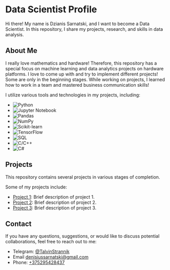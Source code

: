 # Data Scientist Profile

Hi there! My name is Dzianis Sarnatski, and I want to become a Data Scientist. In this repository, I share my projects, research, and skills in data analysis.

## About Me

I really love mathematics and hardware! Therefore, this repository has a special focus on machine learning and data analytics projects on hardware platforms. I love to come up with and try to implement different projects! Some are only in the beginning stages. While working on projects, I learned how to work in a team and mastered business communication skills!

I utilize various tools and technologies in my projects, including:

- ![Python](https://img.shields.io/badge/Python-3776AB?style=flat&logo=python&logoColor=white&labelColor=3776AB)
- ![Jupyter Notebook](https://img.shields.io/badge/Jupyter%20Notebook-F37626?style=flat&logo=jupyter&logoColor=white&labelColor=F37626)
- ![Pandas](https://img.shields.io/badge/Pandas-150458?style=flat&logo=pandas&logoColor=white&labelColor=150458)
- ![NumPy](https://img.shields.io/badge/NumPy-013243?style=flat&logo=numpy&logoColor=white&labelColor=013243)
- ![Scikit-learn](https://img.shields.io/badge/Scikit%20Learn-F7931E?style=flat&logo=scikit-learn&logoColor=white&labelColor=F7931E)
- ![TensorFlow](https://img.shields.io/badge/TensorFlow-FF6F00?style=flat&logo=tensorflow&logoColor=white&labelColor=FF6F00)
- ![SQL](https://img.shields.io/badge/SQL-4479A1?style=flat&logo=sql&logoColor=white&labelColor=4479A1)
- ![C/C++](https://img.shields.io/badge/C%2FC%2B%2B-00599C?style=flat&logo=c%2B%2B&logoColor=white&labelColor=00599C)
- ![C#](https://img.shields.io/badge/C%23-239120?style=flat&logo=c-sharp&logoColor=white&labelColor=239120)


## Projects

This repository contains several projects in various stages of completion.

Some of my projects include:

- [Project 1](link_to_project_1): Brief description of project 1.
- [Project 2](link_to_project_2): Brief description of project 2.
- [Project 3](link_to_project_3): Brief description of project 3.

## Contact

If you have any questions, suggestions, or would like to discuss potential collaborations, feel free to reach out to me:

- Telegram: [@TalvinStrannik](https://t.me/TalvinStrannik)
- Email [denisiussarnatski@gmail.com](mailto:denisiussarnatski@gmail.com)
- Phone: [+375295428437](tel:+375295428437)


<!--
**TalvinStrannik/TalvinStrannik** is a ✨ _special_ ✨ repository because its `README.md` (this file) appears on your GitHub profile.

Here are some ideas to get you started:

- 🔭 I’m currently working on ...
- 🌱 I’m currently learning ...
- 👯 I’m looking to collaborate on ...
- 🤔 I’m looking for help with ...
- 💬 Ask me about ...
- 📫 How to reach me: ...
- 😄 Pronouns: ...
- ⚡ Fun fact: ...
-->
